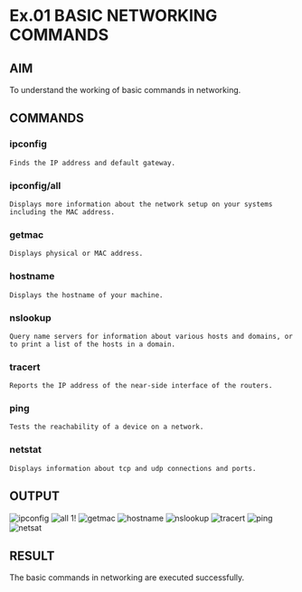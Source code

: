 # Ex.01 BASIC NETWORKING COMMANDS
## AIM
  To understand the working of basic commands in networking.

## COMMANDS
### ipconfig
    Finds the IP address and default gateway.
    
### ipconfig/all
    Displays more information about the network setup on your systems including the MAC address.

### getmac
    Displays physical or MAC address.

### hostname
    Displays the hostname of your machine.
    
### nslookup
    Query name servers for information about various hosts and domains, or to print a list of the hosts in a domain.
    
### tracert
    Reports the IP address of the near-side interface of the routers.

### ping
    Tests the reachability of a device on a network. 

### netstat
    Displays information about tcp and udp connections and ports.

## OUTPUT
![ipconfig](https://user-images.githubusercontent.com/127816889/226973031-b7d0ba5a-5ad4-4f51-b15c-e264a75e33a7.png)
![all 1](https://user-images.githubusercontent.com/127816889/226960198-4b5d2ab4-917d-4441-b0cc-abea65c73da0.png)!
![getmac](https://user-images.githubusercontent.com/127816889/226960249-627ea596-0722-4ca0-8b22-90d31ae690f9.png)
![hostname](https://user-images.githubusercontent.com/127816889/226960419-64e22007-1084-4020-be7a-6bee2d1f7a8c.png)
![nslookup](https://user-images.githubusercontent.com/127816889/226960051-02eced13-920c-47af-acca-5faabfdf2bb7.png)
![tracert](https://user-images.githubusercontent.com/127816889/226960154-c1ea093b-f697-42c7-98e3-27443ebd2a63.png)
![ping](https://user-images.githubusercontent.com/127816889/226960128-503a68dd-9a44-4d65-bad2-87830bb39281.png)
![netsat](https://user-images.githubusercontent.com/127816889/226968652-3fcb66b1-6d7c-40ff-a955-847edc8a673c.png)





## RESULT
  The basic commands in networking are executed successfully.
